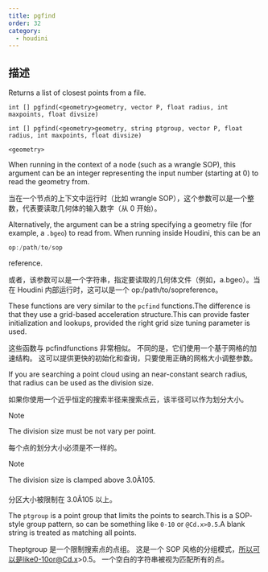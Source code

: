 ```yaml
---
title: pgfind
order: 32
category:
  - houdini
---
```

    
## 描述

Returns a list of closest points from a file.

`int [] pgfind(<geometry>geometry, vector P, float radius, int maxpoints, float divsize)`

`int [] pgfind(<geometry>geometry, string ptgroup, vector P, float radius, int maxpoints, float divsize)`

`<geometry>`

When running in the context of a node (such as a wrangle SOP), this argument
can be an integer representing the input number (starting at 0) to read the
geometry from.

当在一个节点的上下文中运行时（比如 wrangle SOP），这个参数可以是一个整数，代表要读取几何体的输入数字（从 0 开始）。

Alternatively, the argument can be a string specifying a geometry file (for
example, a `.bgeo`) to read from. When running inside Houdini, this can be an

```c
op:/path/to/sop
```

reference.

或者，该参数可以是一个字符串，指定要读取的几何体文件（例如，a.bgeo）。当在 Houdini 内部运行时，这可以是一个 op:/path/to/sopreference。

These functions are very similar to the `pcfind` functions.The difference is
that they use a grid-based acceleration structure.This can provide faster
initialization and lookups, provided the right grid size tuning parameter is
used.

这些函数与 pcfindfunctions 非常相似。 不同的是，它们使用一个基于网格的加速结构。
这可以提供更快的初始化和查询，只要使用正确的网格大小调整参数。

If you are searching a point cloud using an near-constant search radius, that
radius can be used as the division size.

如果你使用一个近乎恒定的搜索半径来搜索点云，该半径可以作为划分大小。

Note

The division size must be not vary per point.

每个点的划分大小必须是不一样的。

Note

The division size is clamped above 3.0Ã105.

分区大小被限制在 3.0Ã105 以上。

The `ptgroup` is a point group that limits the points to search.This is a SOP-
style group pattern, so can be something like `0-10` or `@Cd.x>0.5`.A blank
string is treated as matching all points.

Theptgroup 是一个限制搜索点的点组。 这是一个 SOP 风格的分组模式，所以可以是like0-10or@Cd.x>0.5。
一个空白的字符串被视为匹配所有的点。
